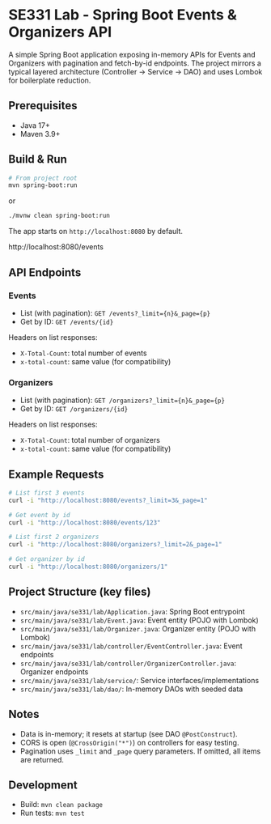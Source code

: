 # SE331 Lab - Spring Boot Events & Organizers API

A simple Spring Boot application exposing in-memory APIs for Events and Organizers with pagination and fetch-by-id endpoints. The project mirrors a typical layered architecture (Controller -> Service -> DAO) and uses Lombok for boilerplate reduction.

## Prerequisites
- Java 17+
- Maven 3.9+

## Build & Run
```bash
# From project root
mvn spring-boot:run
``` 
or
```bash
./mvnw clean spring-boot:run
```
The app starts on `http://localhost:8080` by default.

http://localhost:8080/events


## API Endpoints
### Events
- List (with pagination): `GET /events?_limit={n}&_page={p}`
- Get by ID: `GET /events/{id}`

Headers on list responses:
- `X-Total-Count`: total number of events
- `x-total-count`: same value (for compatibility)

### Organizers
- List (with pagination): `GET /organizers?_limit={n}&_page={p}`
- Get by ID: `GET /organizers/{id}`

Headers on list responses:
- `X-Total-Count`: total number of organizers
- `x-total-count`: same value (for compatibility)

## Example Requests
```bash
# List first 3 events
curl -i "http://localhost:8080/events?_limit=3&_page=1"

# Get event by id
curl -i "http://localhost:8080/events/123"

# List first 2 organizers
curl -i "http://localhost:8080/organizers?_limit=2&_page=1"

# Get organizer by id
curl -i "http://localhost:8080/organizers/1"
```

## Project Structure (key files)
- `src/main/java/se331/lab/Application.java`: Spring Boot entrypoint
- `src/main/java/se331/lab/Event.java`: Event entity (POJO with Lombok)
- `src/main/java/se331/lab/Organizer.java`: Organizer entity (POJO with Lombok)
- `src/main/java/se331/lab/controller/EventController.java`: Event endpoints
- `src/main/java/se331/lab/controller/OrganizerController.java`: Organizer endpoints
- `src/main/java/se331/lab/service/`: Service interfaces/implementations
- `src/main/java/se331/lab/dao/`: In-memory DAOs with seeded data

## Notes
- Data is in-memory; it resets at startup (see DAO `@PostConstruct`).
- CORS is open (`@CrossOrigin("*")`) on controllers for easy testing.
- Pagination uses `_limit` and `_page` query parameters. If omitted, all items are returned.

## Development
- Build: `mvn clean package`
- Run tests: `mvn test`
